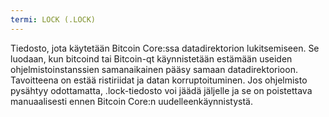 ```yaml
---
termi: LOCK (.LOCK)
---
```


Tiedosto, jota käytetään Bitcoin Core:ssa datadirektorion lukitsemiseen. Se luodaan, kun bitcoind tai Bitcoin-qt käynnistetään estämään useiden ohjelmistoinstanssien samanaikainen pääsy samaan datadirektorioon. Tavoitteena on estää ristiriidat ja datan korruptoituminen. Jos ohjelmisto pysähtyy odottamatta, .lock-tiedosto voi jäädä jäljelle ja se on poistettava manuaalisesti ennen Bitcoin Core:n uudelleenkäynnistystä.